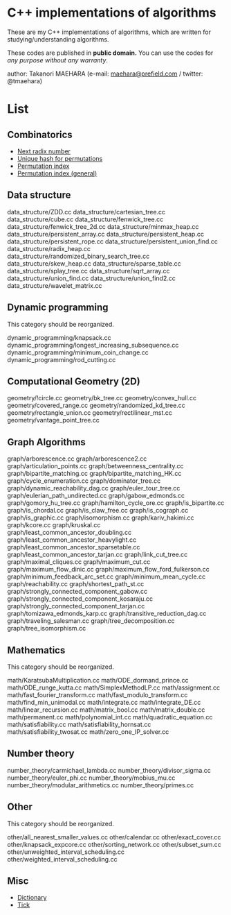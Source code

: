 # C++ implementations of algorithms

These are my C++ implementations of algorithms,
which are written for studying/understanding algorithms.

These codes are published in **public domain.**
You can use the codes for *any purpose without any warranty*.


author: Takanori MAEHARA (e-mail: maehara@prefield.com / twitter: @tmaehara)


# List

## Combinatorics 

- [Next radix number](combinatorics/next_radix.cc)
- [Unique hash for permutations](combinatorics/permutation_hash.cc)
- [Permutation index](combinatorics/permutation_index.cc)
- [Permutation index (general)](combinatorics/permutation_index_general.cc)


## Data structure

data_structure/ZDD.cc
data_structure/cartesian_tree.cc
data_structure/cube.cc
data_structure/fenwick_tree.cc
data_structure/fenwick_tree_2d.cc
data_structure/minmax_heap.cc
data_structure/persistent_array.cc
data_structure/persistent_heap.cc
data_structure/persistent_rope.cc
data_structure/persistent_union_find.cc
data_structure/radix_heap.cc
data_structure/randomized_binary_search_tree.cc
data_structure/skew_heap.cc
data_structure/sparse_table.cc
data_structure/splay_tree.cc
data_structure/sqrt_array.cc
data_structure/union_find.cc
data_structure/union_find2.cc
data_structure/wavelet_matrix.cc


## Dynamic programming

This category should be reorganized.

dynamic_programming/knapsack.cc
dynamic_programming/longest_increasing_subsequence.cc
dynamic_programming/minimum_coin_change.cc
dynamic_programming/rod_cutting.cc


## Computational Geometry (2D)

geometry/!circle.cc
geometry/bk_tree.cc
geometry/convex_hull.cc
geometry/covered_range.cc
geometry/randomized_kd_tree.cc
geometry/rectangle_union.cc
geometry/rectilinear_mst.cc
geometry/vantage_point_tree.cc


## Graph Algorithms

graph/arborescence.cc
graph/arborescence2.cc
graph/articulation_points.cc
graph/betweenness_centrality.cc
graph/bipartite_matching.cc
graph/bipartite_matching_HK.cc
graph/cycle_enumeration.cc
graph/dominator_tree.cc
graph/dynamic_reachability_dag.cc
graph/euler_tour_tree.cc
graph/eulerian_path_undirected.cc
graph/gabow_edmonds.cc
graph/gomory_hu_tree.cc
graph/hamilton_cycle_ore.cc
graph/is_bipartite.cc
graph/is_chordal.cc
graph/is_claw_free.cc
graph/is_cograph.cc
graph/is_graphic.cc
graph/isomorphism.cc
graph/kariv_hakimi.cc
graph/kcore.cc
graph/kruskal.cc
graph/least_common_ancestor_doubling.cc
graph/least_common_ancestor_heavylight.cc
graph/least_common_ancestor_sparsetable.cc
graph/least_common_ancestor_tarjan.cc
graph/link_cut_tree.cc
graph/maximal_cliques.cc
graph/maximum_cut.cc
graph/maximum_flow_dinic.cc
graph/maximum_flow_ford_fulkerson.cc
graph/minimum_feedback_arc_set.cc
graph/minimum_mean_cycle.cc
graph/reachability.cc
graph/shortest_path_st.cc
graph/strongly_connected_component_gabow.cc
graph/strongly_connected_component_kosaraju.cc
graph/strongly_connected_component_tarjan.cc
graph/tomizawa_edmonds_karp.cc
graph/transitive_reduction_dag.cc
graph/traveling_salesman.cc
graph/tree_decomposition.cc
graph/tree_isomorphism.cc


## Mathematics

This category should be reorganized.

math/KaratsubaMultiplication.cc
math/ODE_dormand_prince.cc
math/ODE_runge_kutta.cc
math/SimplexMethodLP.cc
math/assignment.cc
math/fast_fourier_transform.cc
math/fast_modulo_transform.cc
math/find_min_unimodal.cc
math/integrate.cc
math/integrate_DE.cc
math/linear_recursion.cc
math/matrix_bool.cc
math/matrix_double.cc
math/permanent.cc
math/polynomial_int.cc
math/quadratic_equation.cc
math/satisfiability.cc
math/satisfiability_hornsat.cc
math/satisfiability_twosat.cc
math/zero_one_IP_solver.cc


## Number theory

number_theory/carmichael_lambda.cc
number_theory/divisor_sigma.cc
number_theory/euler_phi.cc
number_theory/mobius_mu.cc
number_theory/modular_arithmetics.cc
number_theory/primes.cc

## Other

This category should be reorganized.

other/all_nearest_smaller_values.cc
other/calendar.cc
other/exact_cover.cc
other/knapsack_expcore.cc
other/sorting_network.cc
other/subset_sum.cc
other/unweighted_interval_scheduling.cc
other/weighted_interval_scheduling.cc


## Misc
- [Dictionary](_misc/dictionary.cc)
- [Tick](_misc/tick.cc)


